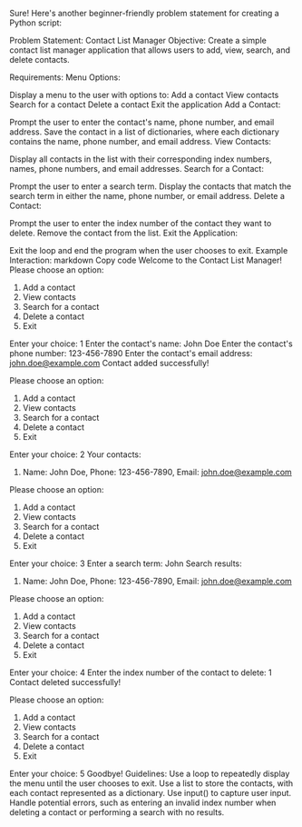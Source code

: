 
Sure! Here's another beginner-friendly problem statement for creating a Python script:

Problem Statement: Contact List Manager
Objective: Create a simple contact list manager application that allows users to add, view, search, and delete contacts.

Requirements:
Menu Options:

Display a menu to the user with options to:
Add a contact
View contacts
Search for a contact
Delete a contact
Exit the application
Add a Contact:

Prompt the user to enter the contact's name, phone number, and email address.
Save the contact in a list of dictionaries, where each dictionary contains the name, phone number, and email address.
View Contacts:

Display all contacts in the list with their corresponding index numbers, names, phone numbers, and email addresses.
Search for a Contact:

Prompt the user to enter a search term.
Display the contacts that match the search term in either the name, phone number, or email address.
Delete a Contact:

Prompt the user to enter the index number of the contact they want to delete.
Remove the contact from the list.
Exit the Application:

Exit the loop and end the program when the user chooses to exit.
Example Interaction:
markdown
Copy code
Welcome to the Contact List Manager!
Please choose an option:
1. Add a contact
2. View contacts
3. Search for a contact
4. Delete a contact
5. Exit

Enter your choice: 1
Enter the contact's name: John Doe
Enter the contact's phone number: 123-456-7890
Enter the contact's email address: john.doe@example.com
Contact added successfully!

Please choose an option:
1. Add a contact
2. View contacts
3. Search for a contact
4. Delete a contact
5. Exit

Enter your choice: 2
Your contacts:
1. Name: John Doe, Phone: 123-456-7890, Email: john.doe@example.com

Please choose an option:
1. Add a contact
2. View contacts
3. Search for a contact
4. Delete a contact
5. Exit

Enter your choice: 3
Enter a search term: John
Search results:
1. Name: John Doe, Phone: 123-456-7890, Email: john.doe@example.com

Please choose an option:
1. Add a contact
2. View contacts
3. Search for a contact
4. Delete a contact
5. Exit

Enter your choice: 4
Enter the index number of the contact to delete: 1
Contact deleted successfully!

Please choose an option:
1. Add a contact
2. View contacts
3. Search for a contact
4. Delete a contact
5. Exit

Enter your choice: 5
Goodbye!
Guidelines:
Use a loop to repeatedly display the menu until the user chooses to exit.
Use a list to store the contacts, with each contact represented as a dictionary.
Use input() to capture user input.
Handle potential errors, such as entering an invalid index number when deleting a contact or performing a search with no results.
